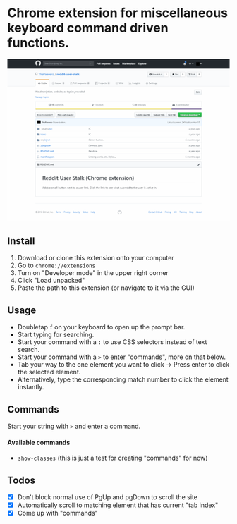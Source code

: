 # Chrome extension for miscellaneous keyboard command driven functions.

![Demo gif](https://github.com/ThePaavero/ff/blob/master/demo-gif.gif)

## Install
1. Download or clone this extension onto your computer
2. Go to `chrome://extensions`
3. Turn on "Developer mode" in the upper right corner
4. Click "Load unpacked"
5. Paste the path to this extension (or navigate to it via the GUI)

## Usage
* Doubletap `f` on your keyboard to open up the prompt bar.
* Start typing for searching.
* Start your command with a `:` to use CSS selectors instead of text search.
* Start your command with a `>` to enter "commands", more on that below.
* Tab your way to the one element you want to click -> Press enter to click the selected element.
* Alternatively, type the corresponding match number to click the element instantly.

## Commands
Start your string with `>` and enter a command.

#### Available commands
- `show-classes` (this is just a test for creating "commands" for now)

## Todos
- [x] Don't block normal use of PgUp and pgDown to scroll the site
- [x] Automatically scroll to matching element that has current "tab index"
- [x] Come up with "commands"
